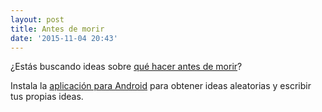 ```yaml
---
layout: post
title: Antes de morir
date: '2015-11-04 20:43'
---
```


¿Estás buscando ideas sobre [qué hacer antes de morir](https://play.google.com/store/apps/details?id=net.creepypastas.antesdemorir)?

Instala la [aplicación para Android](https://play.google.com/store/apps/details?id=net.creepypastas.antesdemorir) para obtener ideas aleatorias y escribir tus propias ideas.
